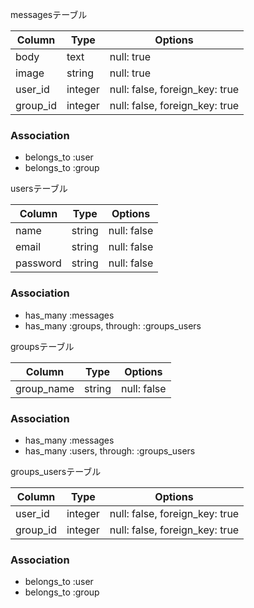 messagesテーブル

|Column|Type|Options|
|------|----|-------|
|body|text|null: true|
|image|string|null: true|
|user_id|integer|null: false, foreign_key: true|
|group_id|integer|null: false, foreign_key: true|

### Association
- belongs_to :user
- belongs_to :group  



usersテーブル

|Column|Type|Options|
|------|----|-------|
|name|string|null: false|
|email|string|null: false|
|password|string|null: false|

### Association
- has_many :messages
- has_many :groups, through: :groups_users  



groupsテーブル

|Column|Type|Options|
|------|----|-------|
|group_name|string|null: false|

### Association
- has_many :messages
- has_many :users, through: :groups_users  



groups_usersテーブル

|Column|Type|Options|
|------|----|-------|
|user_id|integer|null: false, foreign_key: true|
|group_id|integer|null: false, foreign_key: true|

### Association
- belongs_to :user
- belongs_to :group


